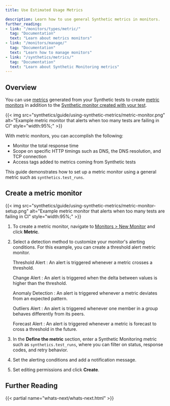 ```yaml
---
title: Use Estimated Usage Metrics

description: Learn how to use general Synthetic metrics in monitors.
further_reading:
- link: "/monitors/types/metric/"
  tag: "Documentation"
  text: "Learn about metrics monitors"
- link: "/monitors/manage/"
  tag: "Documentation"
  text: "Learn how to manage monitors"
- link: "/synthetics/metrics/"
  tag: "Documentation"
  text: "Learn about Synthetic Monitoring metrics"
---
```


## Overview

You can use [metrics][1] generated from your Synthetic tests to create [metric monitors][2] in addition to the [Synthetic monitor created with your test][3].

{{< img src="synthetics/guide/using-synthetic-metrics/metric-monitor.png" alt="Example metric monitor that alerts when too many tests are failing in CI" style="width:95%;" >}}

With metric monitors, you can accomplish the following:

- Monitor the total response time
- Scope on specific HTTP timings such as DNS, the DNS resolution, and TCP connection
- Access tags added to metrics coming from Synthetic tests

This guide demonstrates how to set up a metric monitor using a general metric such as `synthetics.test_runs`.

## Create a metric monitor


{{< img src="synthetics/guide/using-synthetic-metrics/metric-monitor-setup.png" alt="Example metric monitor that alerts when too many tests are failing in CI" style="width:95%;" >}}

1. To create a metric monitor, navigate to [Monitors > New Monitor][4] and click **Metric**.

2. Select a detection method to customize your monitor's alerting conditions. For this example, you can create a threshold alert metric monitor.

   Threshold Alert
   : An alert is triggered whenever a metric crosses a threshold.

   Change Alert
   : An alert is triggered when the delta between values is higher than the threshold.

   Anomaly Detection
   : An alert is triggered whenever a metric deviates from an expected pattern.

   Outliers Alert
   : An alert is triggered whenever one member in a group behaves differently from its peers.

   Forecast Alert
   : An alert is triggered whenever a metric is forecast to cross a threshold in the future.

3. In the **Define the metric** section, enter a Synthetic Monitoring metric such as `synthetics.test_runs`, where you can filter on status, response codes, and retry behavior.

4. Set the alerting conditions and add a notification message.

5. Set editing permissions and click **Create**.

## Further Reading

{{< partial name="whats-next/whats-next.html" >}}

[1]: /synthetics/metrics/
[2]: /monitors/types/metric/
[3]: /synthetics/guide/synthetic-test-monitors/
[4]: https://app.datadoghq.com/monitors/create/metric
